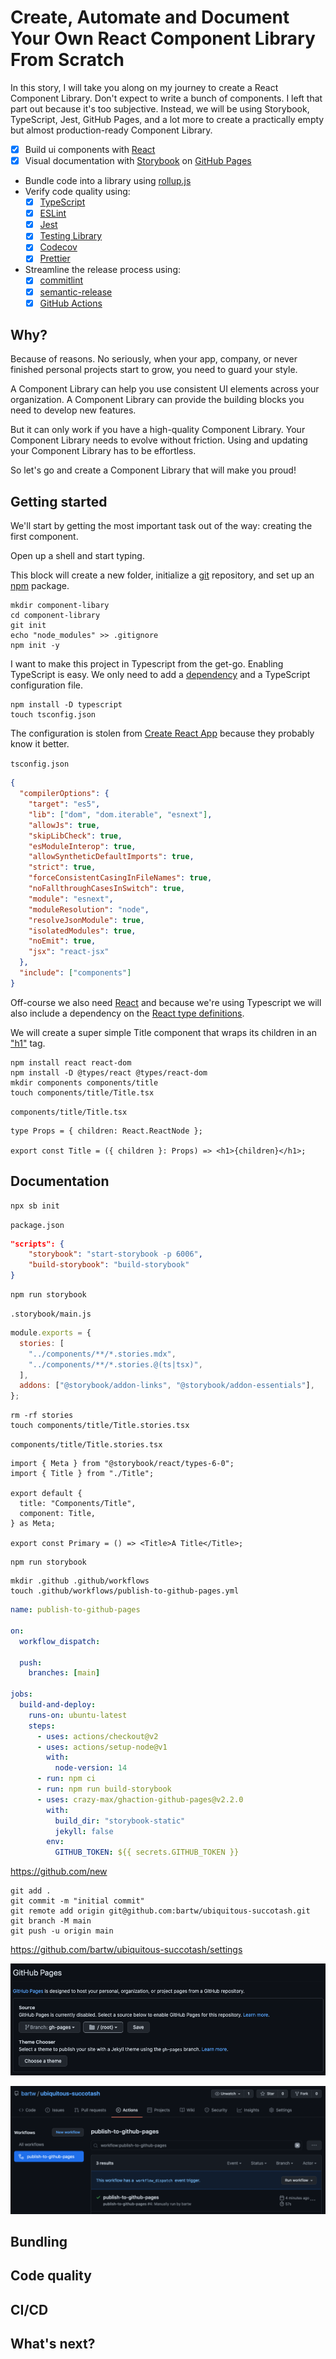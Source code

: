 # Create, Automate and Document Your Own React Component Library From Scratch

In this story, I will take you along on my journey to create a React Component Library. Don't expect to write a bunch of components. I left that part out because it's too subjective. Instead, we will be using Storybook, TypeScript, Jest, GitHub Pages, and a lot more to create a practically empty but almost production-ready Component Library.

- [x] Build ui components with [React](https://reactjs.org/)
- [x] Visual documentation with [Storybook](https://storybook.js.org/) on [GitHub Pages](https://pages.github.com/)
- Bundle code into a library using [rollup.js](https://rollupjs.org/)
- Verify code quality using:
  - [x] [TypeScript](https://www.typescriptlang.org/)
  - [x] [ESLint](https://eslint.org/)
  - [x] [Jest](https://jestjs.io/)
  - [x] [Testing Library](https://testing-library.com/)
  - [x] [Codecov](https://codecov.io/)
  - [x] [Prettier](https://prettier.io/)
- Streamline the release process using:
  - [x] [commitlint](https://commitlint.js.org/)
  - [x] [semantic-release](https://github.com/semantic-release/semantic-release)
  - [x] [GitHub Actions](https://github.com/features/actions)

## Why?

Because of reasons. No seriously, when your app, company, or never finished personal projects start to grow, you need to guard your style.

A Component Library can help you use consistent UI elements across your organization. A Component Library can provide the building blocks you need to develop new features.

But it can only work if you have a high-quality Component Library. Your Component Library needs to evolve without friction. Using and updating your Component Library has to be effortless.

So let's go and create a Component Library that will make you proud!

## Getting started

We'll start by getting the most important task out of the way: creating the first component.

Open up a shell and start typing.

This block will create a new folder, initialize a [git](https://git-scm.com/docs/git-init) repository, and set up an [npm](https://docs.npmjs.com/cli/v6/commands/npm-init) package.

```shell
mkdir component-libary
cd component-library
git init
echo "node_modules" >> .gitignore
npm init -y
```

I want to make this project in Typescript from the get-go. Enabling TypeScript is easy. We only need to add a [dependency](https://www.npmjs.com/package/typescript) and a TypeScript configuration file.

```shell
npm install -D typescript
touch tsconfig.json
```

The configuration is stolen from [Create React App](https://create-react-app.dev/docs/adding-typescript/#installation) because they probably know it better.

`tsconfig.json`

```json
{
  "compilerOptions": {
    "target": "es5",
    "lib": ["dom", "dom.iterable", "esnext"],
    "allowJs": true,
    "skipLibCheck": true,
    "esModuleInterop": true,
    "allowSyntheticDefaultImports": true,
    "strict": true,
    "forceConsistentCasingInFileNames": true,
    "noFallthroughCasesInSwitch": true,
    "module": "esnext",
    "moduleResolution": "node",
    "resolveJsonModule": true,
    "isolatedModules": true,
    "noEmit": true,
    "jsx": "react-jsx"
  },
  "include": ["components"]
}
```

Off-course we also need [React](https://www.npmjs.com/package/react) and because we're using Typescript we will also include a dependency on the [React type definitions](https://www.npmjs.com/package/@types/react).

We will create a super simple Title component that wraps its children in an ["h1"](https://developer.mozilla.org/en-US/docs/Web/HTML/Element/Heading_Elements) tag.

```shell
npm install react react-dom
npm install -D @types/react @types/react-dom
mkdir components components/title
touch components/title/Title.tsx
```

`components/title/Title.tsx`

```tsx
type Props = { children: React.ReactNode };

export const Title = ({ children }: Props) => <h1>{children}</h1>;
```

## Documentation

```shell
npx sb init
```

`package.json`

```json
"scripts": {
    "storybook": "start-storybook -p 6006",
    "build-storybook": "build-storybook"
}
```

```shell
npm run storybook
```

`.storybook/main.js`

```js
module.exports = {
  stories: [
    "../components/**/*.stories.mdx",
    "../components/**/*.stories.@(ts|tsx)",
  ],
  addons: ["@storybook/addon-links", "@storybook/addon-essentials"],
};
```

```shell
rm -rf stories
touch components/title/Title.stories.tsx
```

`components/title/Title.stories.tsx`

```tsx
import { Meta } from "@storybook/react/types-6-0";
import { Title } from "./Title";

export default {
  title: "Components/Title",
  component: Title,
} as Meta;

export const Primary = () => <Title>A Title</Title>;
```

```shell
npm run storybook
```

```shell
mkdir .github .github/workflows
touch .github/workflows/publish-to-github-pages.yml
```

```yml
name: publish-to-github-pages

on:
  workflow_dispatch:

  push:
    branches: [main]

jobs:
  build-and-deploy:
    runs-on: ubuntu-latest
    steps:
      - uses: actions/checkout@v2
      - uses: actions/setup-node@v1
        with:
          node-version: 14
      - run: npm ci
      - run: npm run build-storybook
      - uses: crazy-max/ghaction-github-pages@v2.2.0
        with:
          build_dir: "storybook-static"
          jekyll: false
        env:
          GITHUB_TOKEN: ${{ secrets.GITHUB_TOKEN }}
```

https://github.com/new

```shell
git add .
git commit -m "initial commit"
git remote add origin git@github.com:bartw/ubiquitous-succotash.git
git branch -M main
git push -u origin main
```

https://github.com/bartw/ubiquitous-succotash/settings

![GitHub Pages](screenshots/github_pages.png)

![Run Workflow](screenshots/run_workflow.png)

## Bundling

## Code quality

## CI/CD

## What's next?
